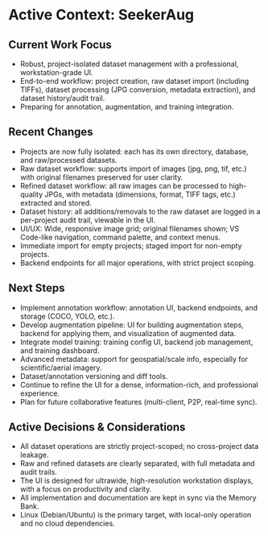 # Active Context: SeekerAug

## Current Work Focus

- Robust, project-isolated dataset management with a professional, workstation-grade UI.
- End-to-end workflow: project creation, raw dataset import (including TIFFs), dataset processing (JPG conversion, metadata extraction), and dataset history/audit trail.
- Preparing for annotation, augmentation, and training integration.

## Recent Changes

- Projects are now fully isolated: each has its own directory, database, and raw/processed datasets.
- Raw dataset workflow: supports import of images (jpg, png, tif, etc.) with original filenames preserved for user clarity.
- Refined dataset workflow: all raw images can be processed to high-quality JPGs, with metadata (dimensions, format, TIFF tags, etc.) extracted and stored.
- Dataset history: all additions/removals to the raw dataset are logged in a per-project audit trail, viewable in the UI.
- UI/UX: Wide, responsive image grid; original filenames shown; VS Code-like navigation, command palette, and context menus.
- Immediate import for empty projects; staged import for non-empty projects.
- Backend endpoints for all major operations, with strict project scoping.

## Next Steps

- Implement annotation workflow: annotation UI, backend endpoints, and storage (COCO, YOLO, etc.).
- Develop augmentation pipeline: UI for building augmentation steps, backend for applying them, and visualization of augmented data.
- Integrate model training: training config UI, backend job management, and training dashboard.
- Advanced metadata: support for geospatial/scale info, especially for scientific/aerial imagery.
- Dataset/annotation versioning and diff tools.
- Continue to refine the UI for a dense, information-rich, and professional experience.
- Plan for future collaborative features (multi-client, P2P, real-time sync).

## Active Decisions & Considerations

- All dataset operations are strictly project-scoped; no cross-project data leakage.
- Raw and refined datasets are clearly separated, with full metadata and audit trails.
- The UI is designed for ultrawide, high-resolution workstation displays, with a focus on productivity and clarity.
- All implementation and documentation are kept in sync via the Memory Bank.
- Linux (Debian/Ubuntu) is the primary target, with local-only operation and no cloud dependencies.
